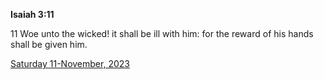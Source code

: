 **Isaiah 3:11**

11 Woe unto the wicked! it shall be ill with him: for the reward of his hands shall be given him.

[Saturday 11-November, 2023](https://getbible.net/kjv/Isaiah/3/11)
